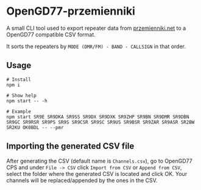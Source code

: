 # OpenGD77-przemienniki

A small CLI tool used to export repeater data from [przemienniki.net](https://przemienniki.net) to a OpenGD77 compatible CSV format.

It sorts the repeaters by `MODE (DMR/FM) - BAND - CALLSIGN` in that order.

## Usage
```
# Install
npm i

# Show help
npm start -- -h

# Example
npm start SR9E SR9DKA SR9SS SR9DX SR9DXK SR9ZHP SR9BN SR9DMR SR9DBN SR9GC SR9RSR SR9PS SR9S SR9CSR SR9SC SR9US SR9BSR SR9ZAR SR9ASR SR2BW SR2KU OK0BDL -- --pmr
```

## Importing the generated CSV file
After generating the CSV (default name is `Channels.csv`), go to OpenGD77 CPS and under `File -> CSV` click `Import from CSV` or `Append from CSV`, 
select the folder where the generated CSV is located and click OK. Your channels will be replaced/appended by the ones in the CSV.